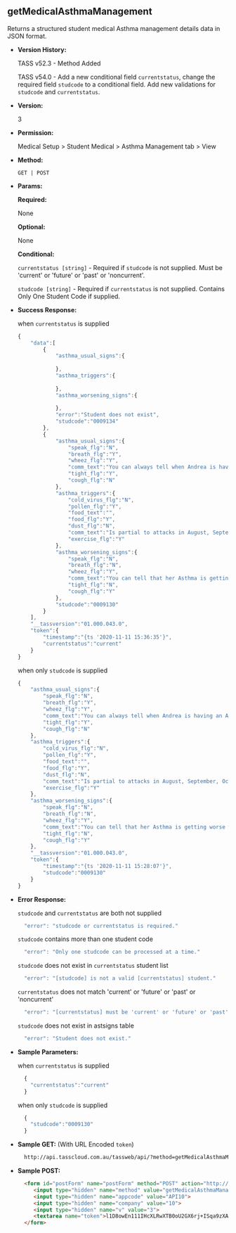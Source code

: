 **getMedicalAsthmaManagement**
----
  Returns a structured student medical Asthma management details data in JSON format.
  
* **Version History:**

  TASS v52.3 - Method Added

  TASS v54.0 - Add a new conditional field `currentstatus`, change the required field `studcode` to a conditional field. Add new validations for `studcode` and `currentstatus`.

* **Version:**

  3

* **Permission:**

  Medical Setup > Student Medical > Asthma Management tab > View

* **Method:**

  `GET | POST`
  
*  **Params:**

   **Required:**
 
   None

   **Optional:**

   None

   **Conditional:**

    `currentstatus [string]` - Required if `studcode` is not supplied. Must be 'current' or 'future' or 'past' or 'noncurrent'.

    `studcode [string]` - Required if `currentstatus` is not supplied. Contains Only One Student Code if supplied.

* **Success Response:**

    when `currentstatus` is supplied
    ```javascript
    {
        "data":[
            {
                "asthma_usual_signs":{
                    
                },
                "asthma_triggers":{
                    
                },
                "asthma_worsening_signs":{
                    
                },
                "error":"Student does not exist",
                "studcode":"0009134"
            },
            {
                "asthma_usual_signs":{
                    "speak_flg":"N",
                    "breath_flg":"Y",
                    "wheez_flg":"Y",
                    "comm_text":"You can always tell when Andrea is having an Asthma attack.  First she starts wheezing like an old steam train.  This could go on for some time and become quite significant.  Sometimes she coughs x200",
                    "tight_flg":"Y",
                    "cough_flg":"N"
                },
                "asthma_triggers":{
                    "cold_virus_flg":"N",
                    "pollen_flg":"Y",
                    "food_text":"",
                    "food_flg":"Y",
                    "dust_flg":"N",
                    "comm_text":"Is partial to attacks in August, September, October, November, December and January.  However she is also prone to attacks in February, March, April, May, June and July.  The weather also impacts x200",
                    "exercise_flg":"Y"
                },
                "asthma_worsening_signs":{
                    "speak_flg":"N",
                    "breath_flg":"N",
                    "wheez_flg":"Y",
                    "comm_text":"You can tell that her Asthma is getting worse when she turns blue in the face.  It is really such a striking blue colour, you can't possible miss it.  She may also pass out and fall down.  You canx200",
                    "tight_flg":"N",
                    "cough_flg":"Y"
                },
                "studcode":"0009130"
            }
        ],
        "__tassversion":"01.000.043.0",
        "token":{
            "timestamp":"{ts '2020-11-11 15:36:35'}",
            "currentstatus":"current"
        }
    }
    ```

    when only `studcode` is supplied
    ```javascript
    {
        "asthma_usual_signs":{
            "speak_flg":"N",
            "breath_flg":"Y",
            "wheez_flg":"Y",
            "comm_text":"You can always tell when Andrea is having an Asthma attack.  First she starts wheezing like an old steam train.  This could go on for some time and become quite significant.  Sometimes she coughs x200",
            "tight_flg":"Y",
            "cough_flg":"N"
        },
        "asthma_triggers":{
            "cold_virus_flg":"N",
            "pollen_flg":"Y",
            "food_text":"",
            "food_flg":"Y",
            "dust_flg":"N",
            "comm_text":"Is partial to attacks in August, September, October, November, December and January.  However she is also prone to attacks in February, March, April, May, June and July.  The weather also impacts x200",
            "exercise_flg":"Y"
        },
        "asthma_worsening_signs":{
            "speak_flg":"N",
            "breath_flg":"N",
            "wheez_flg":"Y",
            "comm_text":"You can tell that her Asthma is getting worse when she turns blue in the face.  It is really such a striking blue colour, you can't possible miss it.  She may also pass out and fall down.  You canx200",
            "tight_flg":"N",
            "cough_flg":"Y"
        },
        "__tassversion":"01.000.043.0",
        "token":{
            "timestamp":"{ts '2020-11-11 15:28:07'}",
            "studcode":"0009130"
        }
    }
    ```
 
* **Error Response:**

    `studcode` and `currentstatus` are both not supplied
    ```javascript
      "error": "studcode or currentstatus is required."
    ```

    `studcode` contains more than one student code
    ```javascript
      "error": "Only one studcode can be processed at a time."
    ```

    `studcode` does not exist in `currentstatus` student list
    ```javascript
      "error": "[studcode] is not a valid [currentstatus] student."
    ```

    `currentstatus` does not match 'current' or 'future' or 'past' or 'noncurrent'
    ```javascript
      "error": "[currentstatus] must be 'current' or 'future' or 'past' or 'noncurrent'."
    ```

    `studcode` does not exist in astsigns table
    ```javascript
      "error": "Student does not exist."
    ```

* **Sample Parameters:**

    when `currentstatus` is supplied
  ```javascript
    {
      "currentstatus":"current"
    }
  ```

    when only `studcode` is supplied
  ```javascript
    {
      "studcode":"0009130"
    }
  ```

* **Sample GET:** (With URL Encoded `token`)

  ```HTML
    http://api.tasscloud.com.au/tassweb/api/?method=getMedicalAsthmaManagement&appcode=API10&company=10&v=3&token=l1D8owEn111IHcXLRwXTB0oU2GX6rj%2BISqa9zXA8We3J3mwgjW5pdUvFK3%2FIZ4mJ4bMyfKTmEoup%2B3tTE9GeLQ%3D%3D
  ```
  
* **Sample POST:**

  ```HTML
    <form id="postForm" name="postForm" method="POST" action="http://api.tasscloud.com.au/tassweb/api/">
       <input type="hidden" name="method" value="getMedicalAsthmaManagement">
       <input type="hidden" name="appcode" value="API10">
       <input type="hidden" name="company" value="10">
       <input type="hidden" name="v" value="3">
       <textarea name="token">l1D8owEn111IHcXLRwXTB0oU2GX6rj+ISqa9zXA8We3J3mwgjW5pdUvFK3/IZ4mJ4bMyfKTmEoup+3tTE9GeLQ==</textarea>
    </form>
  ```
